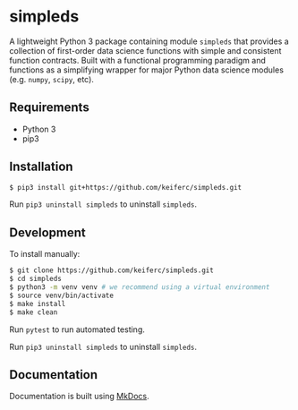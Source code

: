# simpleds

A lightweight Python 3 package containing module `simpleds` that provides a
collection of first-order data science functions with simple and consistent 
function contracts. Built with a functional programming paradigm and functions
as a simplifying wrapper for major Python data science modules (e.g. `numpy`,
`scipy`, etc).


## Requirements

- Python 3
- pip3


## Installation

```bash
$ pip3 install git+https://github.com/keiferc/simpleds.git
```

Run `pip3 uninstall simpleds` to uninstall `simpleds`.


## Development

To install manually:

```bash
$ git clone https://github.com/keiferc/simpleds.git
$ cd simpleds
$ python3 -m venv venv # we recommend using a virtual environment
$ source venv/bin/activate
$ make install
$ make clean
```

Run `pytest` to run automated testing.

Run `pip3 uninstall simpleds` to uninstall `simpleds`.


## Documentation

Documentation is built using [MkDocs](https://www.mkdocs.org/).


